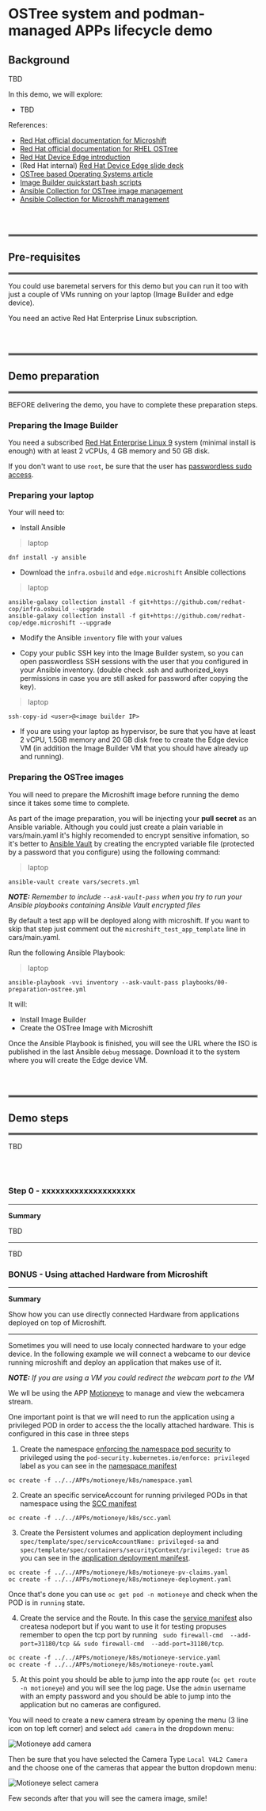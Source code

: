 # OSTree system and podman-managed APPs lifecycle demo

## Background 

TBD


In this demo, we will explore:

* TBD 


References:
- [Red Hat official documentation for Microshift](https://access.redhat.com/documentation/en-us/red_hat_build_of_microshift/4.13)
- [Red Hat official documentation for RHEL OSTree](https://access.redhat.com/documentation/en-us/red_hat_enterprise_linux/9/html-single/composing_installing_and_managing_rhel_for_edge_images/index)
- [Red Hat Device Edge introduction](https://cloud.redhat.com/blog/introducing-the-new-red-hat-device-edge)
- (Red Hat internal) [Red Hat Device Edge slide deck](https://docs.google.com/presentation/d/1FKQDHrleCPuE0e36UekzXdkw86wNDx16dSgllXj-swY/edit?usp=sharing)
- [OSTree based Operating Systems article](https://luis-javier-arizmendi-alonso.medium.com/a-git-like-linux-operating-system-d84211e97933)
- [Image Builder quickstart bash scripts](https://github.com/luisarizmendi/rhel-edge-quickstart)
- [Ansible Collection for OSTree image management](https://github.com/redhat-cop/infra.osbuild)
- [Ansible Collection for Microshift management](https://github.com/redhat-cop/edge.microshift)

<br><br>

<hr style="border:2px solid gray">

## Pre-requisites
<hr style="border:2px solid gray">

You could use baremetal servers for this demo but you can run it too with just a couple of VMs running on your laptop (Image Builder and edge device).

You need an active Red Hat Enterprise Linux subscription.

<br><br>

<hr style="border:2px solid gray">

## Demo preparation

<hr style="border:2px solid gray">


BEFORE delivering the demo, you have to complete these preparation steps.

### Preparing the Image Builder

You need a subscribed [Red Hat Enterprise Linux 9](https://access.redhat.com/downloads/content/479/ver=/rhel---9/9.1/x86_64/product-software) system (minimal install is enough) with at least 2 vCPUs, 4 GB memory and 50 GB disk.

If you don't want to use `root`, be sure that the user has [passwordless sudo access](https://developers.redhat.com/blog/2018/08/15/how-to-enable-sudo-on-rhel).


### Preparing your laptop

Your will need to:

* Install Ansible

> laptop
```
dnf install -y ansible
```

* Download the `infra.osbuild` and `edge.microshift` Ansible collections

> laptop
```
ansible-galaxy collection install -f git+https://github.com/redhat-cop/infra.osbuild --upgrade
ansible-galaxy collection install -f git+https://github.com/redhat-cop/edge.microshift --upgrade

```

* Modify the Ansible `inventory` file with your values

* Copy your public SSH key into the Image Builder system, so you can open passwordless SSH sessions with the user that you configured in your Ansible inventory. (double check .ssh and authorized_keys permissions in case you are still asked for password after copying the key).

> laptop
```
ssh-copy-id <user>@<image builder IP>
```

* If you are using your laptop as hypervisor, be sure that you have at least 2 vCPU, 1.5GB memory and 20 GB disk free to create the Edge device VM (in addition the Image Builder VM that you should have already up and running).



### Preparing the OSTree images

You will need to prepare the Microshift image before running the demo since it takes some time to complete.

As part of the image preparation, you will be injecting your **pull secret** as an Ansible variable. Although you could just create a plain variable in vars/main.yaml it's highly recomended to encrypt sensitive infomation, so it's better to [Ansible Vault](https://docs.ansible.com/ansible/latest/vault_guide/index.html) by creating the encrypted variable file (protected by a password that you configure) using the following command:

> laptop
```
ansible-vault create vars/secrets.yml
```

**_NOTE:_** *Remember to include `--ask-vault-pass` when you try to run your Ansible playbooks containing Ansible Vault encrypted files*


By default a test app will be deployed along with microshift. If you want to skip that step just comment out the `microshift_test_app_template` line in cars/main.yaml.



Run the following Ansible Playbook:

> laptop
```
ansible-playbook -vvi inventory --ask-vault-pass playbooks/00-preparation-ostree.yml
```

It will:
* Install Image Builder
* Create the OSTree Image with Microshift

Once the Ansible Playbook is finished, you will see the URL where the ISO is published in the last Ansible `debug` message. Download it to the system where you will create the Edge device VM.


<br><br>

<hr style="border:2px solid gray">

## Demo steps

<hr style="border:2px solid gray">

TBD

<br>
<br>

### Step 0 - xxxxxxxxxxxxxxxxxxxx

---
**Summary**

TBD

---

TBD




### BONUS - Using attached Hardware from Microshift
---
**Summary**

Show how you can use directly connected Hardware from applications deployed on top of Microshift.

---

Sometimes you will need to use localy connected hardware to your edge device. In the following example we will connect a webcame to our device running microshift and deploy an application that makes use of it.

**_NOTE:_** *If you are using a VM you could redirect the webcam port to the VM*

We wll be using the APP [Motioneye](https://github.com/motioneye-project/motioneye) to manage and view the webcamera stream. 

One important point is that we will need to run the application using a privileged POD in order to access the the locally attached hardware. This is configured in this case in three steps 

1. Create the namespace [enforcing the namespace pod security](https://kubernetes.io/docs/tasks/configure-pod-container/enforce-standards-namespace-labels/) to privileged using the `pod-security.kubernetes.io/enforce: privileged` label as you can see in the [namespace manifest](../../APPs/motioneye/k8s/namespace.yaml)

```
oc create -f ../../APPs/motioneye/k8s/namespace.yaml
```

2. Create an specific serviceAccount for running privileged PODs in that namespace using the [SCC manifest](../../APPs/motioneye/k8s/scc.yaml)

```
oc create -f ../../APPs/motioneye/k8s/scc.yaml
```

3. Create the Persistent volumes and application deployment including `spec/template/spec/serviceAccountName: privileged-sa` and `spec/template/spec/containers/securityContext/privileged: true` as you can see in the [application deployment manifest](../../APPs/motioneye/k8s/motioneye-deployment.yaml). 

```
oc create -f ../../APPs/motioneye/k8s/motioneye-pv-claims.yaml
oc create -f ../../APPs/motioneye/k8s/motioneye-deployment.yaml
```

Once that's done you can use `oc get pod -n motioneye` and check when the POD is in `running` state.

4. Create the service and the Route. In this case the [service manifest](../../APPs/motioneye/k8s/motioneye-service.yaml) also createsa nodeport but if you want to use it for testing propuses remember to open the tcp port by running ` sudo firewall-cmd  --add-port=31180/tcp && sudo firewall-cmd  --add-port=31180/tcp`.

```
oc create -f ../../APPs/motioneye/k8s/motioneye-service.yaml
oc create -f ../../APPs/motioneye/k8s/motioneye-route.yaml

```

5. At this point you should be able to jump into the app route (`oc get route -n motioneye`) and you will see the log page. Use the `admin` username with an empty password and you should be able to jump into the application but no cameras are configured.

You will need to create a new camera stream by opening the menu (3 line icon on top left corner) and select `add camera` in the dropdown menu:

![Motioneye add camera](DOCs/images/motion_add_camera.png)

Then be sure that you have selected the Camera Type `Local V4L2 Camera` and the choose one of the cameras that appear the button dropdown menu:

![Motioneye select camera](DOCs/images/motion_select_camera.png)


Few seconds after that you will see the camera image, smile!
